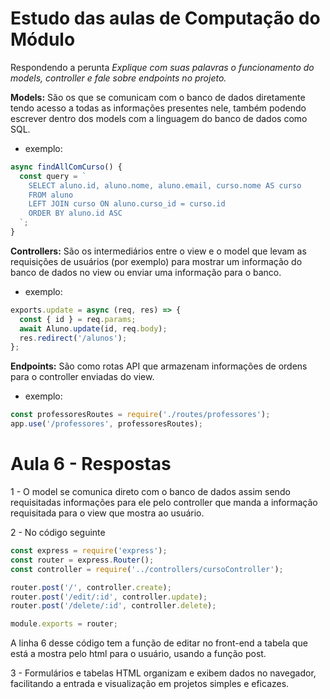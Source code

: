 # Estudo das aulas de Computação do Módulo #


Respondendo a perunta
*Explique com suas palavras o funcionamento do models, controller e fale sobre endpoints no projeto.*

**Models:**
São os que se comunicam com o banco de dados diretamente tendo acesso a todas as informações presentes nele, também podendo escrever dentro dos models com a linguagem do banco de dados como SQL.
 - exemplo: 

```javascript
async findAllComCurso() {
  const query = `
    SELECT aluno.id, aluno.nome, aluno.email, curso.nome AS curso
    FROM aluno
    LEFT JOIN curso ON aluno.curso_id = curso.id
    ORDER BY aluno.id ASC
  `;
}
```
**Controllers:**
São os intermediários entre o view e o model que levam as requisições de usuários (por exemplo) para mostrar um informação do banco de dados no view ou enviar uma informação para o banco.
 - exemplo:

```javascript
exports.update = async (req, res) => {
  const { id } = req.params;
  await Aluno.update(id, req.body);
  res.redirect('/alunos');
};
```

**Endpoints:**
São como rotas API que armazenam informações de ordens para o controller enviadas do view.
 - exemplo:
```javascript
const professoresRoutes = require('./routes/professores');
app.use('/professores', professoresRoutes);
```

# Aula 6 - Respostas

1 - O model se comunica direto com o banco de dados assim sendo requisitadas informações para ele pelo controller que manda a informação requisitada para o view que mostra ao usuário.

2 - No código seguinte 
```javascript
const express = require('express');
const router = express.Router();
const controller = require('../controllers/cursoController');

router.post('/', controller.create);
router.post('/edit/:id', controller.update);
router.post('/delete/:id', controller.delete);

module.exports = router;
```
A linha 6 desse código tem a função de editar no front-end a tabela que está a mostra pelo html para o usuário, usando a função post.


3 - Formulários e tabelas HTML organizam e exibem dados no navegador, facilitando a entrada e visualização em projetos simples e eficazes.